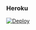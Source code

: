 ### Heroku
[![Deploy](https://www.herokucdn.com/deploy/button.svg)](https://heroku.com/deploy?template=https://github.com/Sam-Max/moodleuclvcalendar) 
